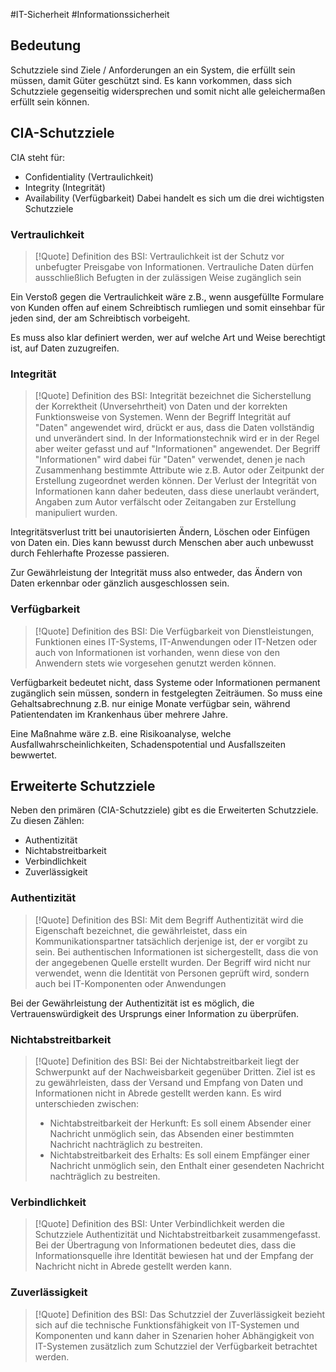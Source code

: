 #IT-Sicherheit #Informationssicherheit
## Bedeutung
Schutzziele sind Ziele / Anforderungen an ein System, die erfüllt sein müssen, damit Güter geschützt sind. Es kann vorkommen, dass sich Schutzziele gegenseitig widersprechen und somit nicht alle geleichermaßen erfüllt sein können.

## CIA-Schutzziele
CIA steht für:
+ Confidentiality (Vertraulichkeit)
+ Integrity (Integrität)
+ Availability (Verfügbarkeit)
Dabei handelt es sich um die drei wichtigsten Schutzziele

### Vertraulichkeit 
> [!Quote] Definition des BSI:
>Vertraulichkeit ist der Schutz vor unbefugter Preisgabe von Informationen. Vertrauliche Daten dürfen ausschließlich Befugten in der zulässigen Weise zugänglich sein

Ein Verstoß gegen die Vertraulichkeit wäre z.B., wenn ausgefüllte Formulare von Kunden offen auf einem Schreibtisch rumliegen und somit einsehbar für jeden sind, der am Schreibtisch vorbeigeht.

Es muss also klar definiert werden, wer auf welche Art und Weise berechtigt ist, auf Daten zuzugreifen.

### Integrität
> [!Quote] Definition des BSI:
> Integrität bezeichnet die Sicherstellung der Korrektheit (Unversehrtheit) von Daten und der korrekten Funktionsweise von Systemen. Wenn der Begriff Integrität auf "Daten" angewendet wird, drückt er aus, dass die Daten vollständig und unverändert sind. In der Informationstechnik wird er in der Regel aber weiter gefasst und auf "Informationen" angewendet. Der Begriff "Informationen" wird dabei für "Daten" verwendet, denen je nach Zusammenhang bestimmte Attribute wie z.B. Autor oder Zeitpunkt der Erstellung zugeordnet werden können. Der Verlust der Integrität von Informationen kann daher bedeuten, dass diese unerlaubt verändert, Angaben zum Autor verfälscht oder Zeitangaben zur Erstellung manipuliert wurden.

Integritätsverlust tritt bei unautorisierten Ändern, Löschen oder Einfügen von Daten ein. Dies kann bewusst durch Menschen aber auch unbewusst durch Fehlerhafte Prozesse passieren. 

Zur Gewährleistung der Integrität muss also entweder, das Ändern von Daten erkennbar oder gänzlich ausgeschlossen sein.

### Verfügbarkeit
> [!Quote] Definition des BSI:
> Die Verfügbarkeit von Dienstleistungen, Funktionen eines IT-Systems, IT-Anwendungen oder IT-Netzen oder auch von Informationen ist vorhanden, wenn diese von den Anwendern stets wie vorgesehen genutzt werden können.

Verfügbarkeit bedeutet nicht, dass Systeme oder Informationen permanent zugänglich sein müssen, sondern in festgelegten Zeiträumen. So muss eine Gehaltsabrechnung z.B. nur einige Monate verfügbar sein, während Patientendaten im Krankenhaus über mehrere Jahre. 

Eine Maßnahme wäre z.B. eine Risikoanalyse, welche Ausfallwahrscheinlichkeiten, Schadenspotential und Ausfallszeiten bewwertet.

## Erweiterte Schutzziele
Neben den primären (CIA-Schutzziele) gibt es die Erweiterten Schutzziele. Zu diesen Zählen:
+ Authentizität
+ Nichtabstreitbarkeit
+ Verbindlichkeit
+ Zuverlässigkeit

### Authentizität 
> [!Quote] Definition des BSI:
> Mit dem Begriff Authentizität wird die Eigenschaft bezeichnet, die gewährleistet, dass ein Kommunikationspartner tatsächlich derjenige ist, der er vorgibt zu sein. Bei authentischen Informationen ist sichergestellt, dass die von der angegebenen Quelle erstellt wurden. Der Begriff wird nicht nur verwendet, wenn die Identität von Personen geprüft wird, sondern auch bei IT-Komponenten oder Anwendungen

Bei der Gewährleistung der Authentizität ist es möglich, die Vertrauenswürdigkeit  des Ursprungs einer Information zu überprüfen.

### Nichtabstreitbarkeit
> [!Quote] Definition des BSI:
> Bei der Nichtabstreitbarkeit liegt der Schwerpunkt auf der Nachweisbarkeit gegenüber Dritten. Ziel ist es zu gewährleisten, dass der Versand und Empfang von Daten und Informationen nicht in Abrede gestellt werden kann. Es wird unterschieden zwischen:
> + Nichtabstreitbarkeit der Herkunft: Es soll einem Absender einer Nachricht unmöglich sein, das Absenden einer bestimmten Nachricht nachträglich zu bestreiten.
> + Nichtabstreitbarkeit des Erhalts: Es soll einem Empfänger einer Nachricht unmöglich sein, den Enthalt einer gesendeten Nachricht nachträglich zu bestreiten.

### Verbindlichkeit
> [!Quote] Definition des BSI:
> Unter Verbindlichkeit werden die Schutzziele Authentizität und Nichtabstreitbarkeit zusammengefasst. Bei der Übertragung von Informationen bedeutet dies, dass die Informationsquelle ihre Identität bewiesen hat und der Empfang der Nachricht nicht in Abrede gestellt werden kann.

### Zuverlässigkeit
> [!Quote] Definition des BSI:
> Das Schutzziel der Zuverlässigkeit bezieht sich auf die technische Funktionsfähigkeit von IT-Systemen und Komponenten und kann daher in Szenarien hoher Abhängigkeit von IT-Systemen zusätzlich zum Schutzziel der Verfügbarkeit betrachtet werden.




